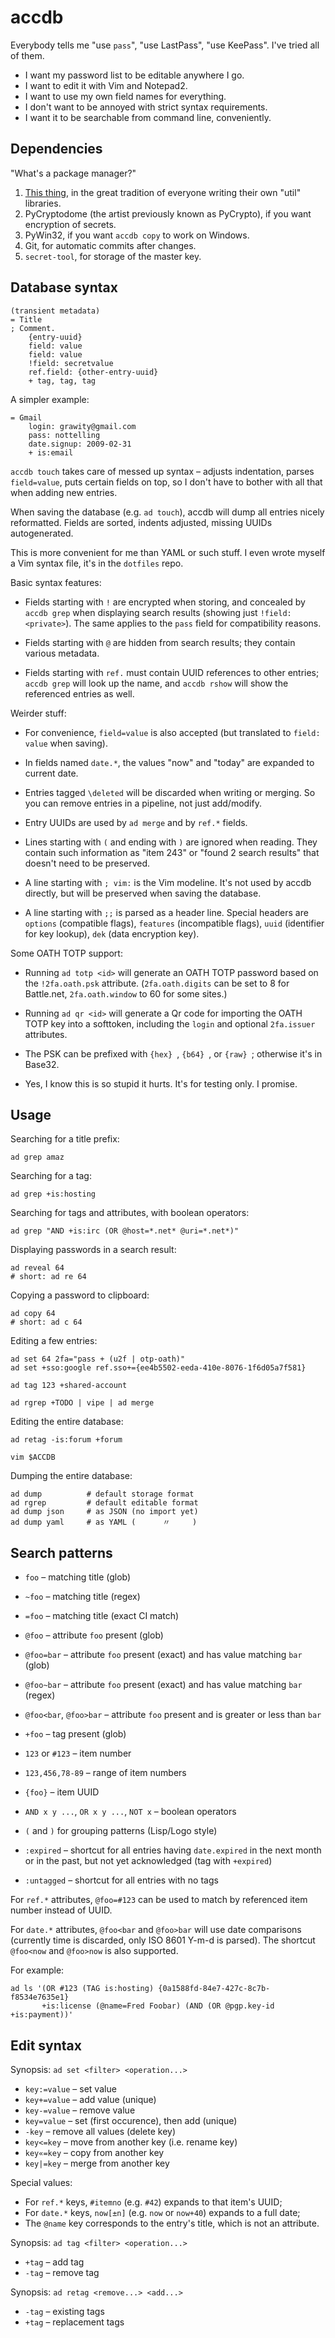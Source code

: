 # accdb

Everybody tells me "use `pass`", "use LastPass", "use KeePass". I've tried all of them.

  - I want my password list to be editable anywhere I go.
  - I want to edit it with Vim and Notepad2.
  - I want to use my own field names for everything.
  - I don't want to be annoyed with strict syntax requirements.
  - I want it to be searchable from command line, conveniently.

## Dependencies

"What's a package manager?"

 1. [This thing](https://github.com/grawity/code/tree/master/lib/python/nullroute), in the great tradition of everyone writing their own "util" libraries.
 2. PyCryptodome (the artist previously known as PyCrypto), if you want encryption of secrets.
 3. PyWin32, if you want `accdb copy` to work on Windows.
 4. Git, for automatic commits after changes.
 4. `secret-tool`, for storage of the master key.

## Database syntax

    (transient metadata)
    = Title
    ; Comment.
        {entry-uuid}
        field: value
        field: value
        !field: secretvalue
        ref.field: {other-entry-uuid}
        + tag, tag, tag

A simpler example:

    = Gmail
        login: grawity@gmail.com
        pass: nottelling
        date.signup: 2009-02-31
        + is:email

`accdb touch` takes care of messed up syntax – adjusts indentation, parses `field=value`, puts certain fields on top, so I don't have to bother with all that when adding new entries.

When saving the database (e.g. `ad touch`), accdb will dump all entries nicely reformatted. Fields are sorted, indents adjusted, missing UUIDs autogenerated.

This is more convenient for me than YAML or such stuff. I even wrote myself a Vim syntax file, it's in the `dotfiles` repo.

Basic syntax features:

  * Fields starting with `!` are encrypted when storing, and concealed by `accdb grep` when displaying search results (showing just `!field: <private>`). The same applies to the `pass` field for compatibility reasons.

  * Fields starting with `@` are hidden from search results; they contain various metadata.

  * Fields starting with `ref.` must contain UUID references to other entries; `accdb grep` will look up the name, and `accdb rshow` will show the referenced entries as well.

Weirder stuff:

  * For convenience, `field=value` is also accepted (but translated to `field: value` when saving).

  * In fields named `date.*`, the values "now" and "today" are expanded to current date.

  * Entries tagged `\deleted` will be discarded when writing or merging. So you can remove entries in a pipeline, not just add/modify.

  * Entry UUIDs are used by `ad merge` and by `ref.*` fields.

  * Lines starting with `(` and ending with `)` are ignored when reading. They contain such information as "item 243" or "found 2 search results" that doesn't need to be preserved.

  * A line starting with `; vim:` is the Vim modeline. It's not used by accdb
    directly, but will be preserved when saving the database.

  * A line starting with `;;` is parsed as a header line. Special headers are
    `options` (compatible flags), `features` (incompatible flags), `uuid`
    (identifier for key lookup), `dek` (data encryption key).

Some OATH TOTP support:

  * Running `ad totp <id>` will generate an OATH TOTP password based on the
    `!2fa.oath.psk` attribute. (`2fa.oath.digits` can be set to 8 for
    Battle.net, `2fa.oath.window` to 60 for some sites.)

  * Running `ad qr <id>` will generate a Qr code for importing the OATH TOTP key into a softtoken, including the `login` and optional `2fa.issuer` attributes.

  * The PSK can be prefixed with `{hex} `, `{b64} `, or `{raw} `; otherwise it's in Base32.

  * Yes, I know this is so stupid it hurts. It's for testing only. I promise.

## Usage

Searching for a title prefix:

    ad grep amaz

Searching for a tag:

    ad grep +is:hosting

Searching for tags and attributes, with boolean operators:

    ad grep "AND +is:irc (OR @host=*.net* @uri=*.net*)"

Displaying passwords in a search result:

    ad reveal 64
    # short: ad re 64

Copying a password to clipboard:

    ad copy 64
    # short: ad c 64

Editing a few entries:

    ad set 64 2fa="pass + (u2f | otp-oath)"
    ad set +sso:google ref.sso+={ee4b5502-eeda-410e-8076-1f6d05a7f581}

    ad tag 123 +shared-account

    ad rgrep +TODO | vipe | ad merge

Editing the entire database:

    ad retag -is:forum +forum

    vim $ACCDB

Dumping the entire database:

    ad dump          # default storage format
    ad rgrep         # default editable format
    ad dump json     # as JSON (no import yet)
    ad dump yaml     # as YAML (      〃     )

## Search patterns

  - `foo` – matching title (glob)

  - `~foo` – matching title (regex)

  - `=foo` – matching title (exact CI match)

  - `@foo` – attribute `foo` present (glob)

  - `@foo=bar` – attribute `foo` present (exact) and has value matching `bar` (glob)

  - `@foo~bar` – attribute `foo` present (exact) and has value matching `bar` (regex)

  - `@foo<bar`, `@foo>bar` – attribute `foo` present and is greater or less than `bar`

  - `+foo` – tag present (glob)

  - `123` or `#123` – item number

  - `123,456,78-89` – range of item numbers

  - `{foo}` – item UUID

  - `AND x y ...`, `OR x y ...`, `NOT x` – boolean operators

  - `(` and `)` for grouping patterns (Lisp/Logo style)

  - `:expired` – shortcut for all entries having `date.expired` in the next
    month or in the past, but not yet acknowledged (tag with `+expired`)

  - `:untagged` – shortcut for all entries with no tags

For `ref.*` attributes, `@foo=#123` can be used to match by referenced item
number instead of UUID.

For `date.*` attributes, `@foo<bar` and `@foo>bar` will use date comparisons
(currently time is discarded, only ISO 8601 Y-m-d is parsed). The shortcut
`@foo<now` and `@foo>now` is also supported.

For example:

    ad ls '(OR #123 (TAG is:hosting) {0a1588fd-84e7-427c-8c7b-f8534e7635e1}
           +is:license (@name=Fred Foobar) (AND (OR @pgp.key-id +is:payment))'

## Edit syntax

Synopsis: `ad set <filter> <operation...>`

  - `key:=value` – set value
  - `key+=value` – add value (unique)
  - `key-=value` – remove value
  - `key=value` – set (first occurence), then add (unique)
  - `-key` – remove all values (delete key)
  - `key<=key` – move from another key (i.e. rename key)
  - `key«=key` – copy from another key
  - `key|=key` – merge from another key

Special values:

  - For `ref.*` keys, `#itemno` (e.g. `#42`) expands to that item's UUID;
  - For `date.*` keys, `now[±n]` (e.g. `now` or `now+40`) expands to a full date;
  - The `@name` key corresponds to the entry's title, which is not an attribute.

Synopsis: `ad tag <filter> <operation...>`

  - `+tag` – add tag
  - `-tag` – remove tag

Synopsis: `ad retag <remove...> <add...>`

  - `-tag` – existing tags
  - `+tag` – replacement tags

<!-- vim: set ts=8 sw=8 et: -->
